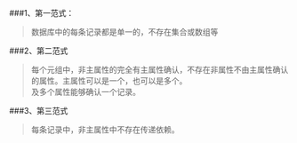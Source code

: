###1、第一范式：
>数据库中的每条记录都是单一的，不存在集合或数组等

###2、第二范式
>每个元组中，非主属性的完全有主属性确认，不存在非属性不由主属性确认的属性。主属性可以是一个，也可以是多个。</br>
>及多个属性能够确认一个记录。

###3、第三范式
>每条记录中，非主属性中不存在传递依赖。
